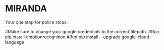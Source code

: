 # MIRANDA

Your one stop for police stops.

#Make sure to change your google credentials to the correct filepath.
#Run pip install emotionrecognition
#Run pip install --upgrade google-cloud-language
